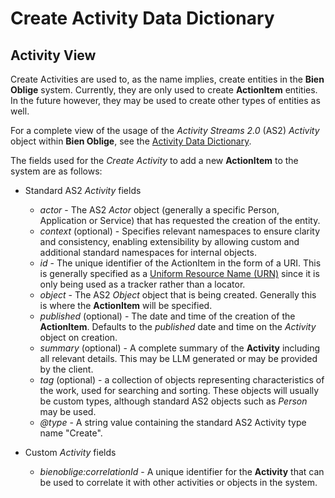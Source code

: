 # Create Activity Data Dictionary

## Activity View

Create Activities are used to, as the name implies, create entities in the **Bien Oblige** system. Currently, they are only used to create **ActionItem** entities. In the future however, they may be used to create other types of entities as well.

For a complete view of the usage of the *Activity Streams 2.0* (AS2) *Activity* object within **Bien Oblige**, see the [Activity Data Dictionary](Activity.md).

The fields used for the *Create Activity* to add a new **ActionItem** to the system are as follows:

* Standard AS2 *Activity* fields
  * *actor* - The AS2 *Actor* object (generally a specific Person, Application or Service) that has requested the creation of the entity.
  * *context* (optional) - Specifies relevant namespaces to ensure clarity and consistency, enabling extensibility by allowing custom and additional standard namespaces for internal objects.
  * *id* - The unique identifier of the ActionItem in the form of a URI. This is generally specified as a [Uniform Resource Name (URN)](https://en.wikipedia.org/wiki/Uniform_Resource_Name) since it is only being used as a tracker rather than a locator.
  * *object* - The AS2 *Object* object that is being created. Generally this is where the **ActionItem** will be specified.
  * *published* (optional) - The date and time of the creation of the **ActionItem**. Defaults to the *published* date and time on the *Activity* object on creation.
  * *summary* (optional) - A complete summary of the **Activity** including all relevant details. This may be LLM generated or may be provided by the client.
  * *tag* (optional) - a collection of objects representing characteristics of the work, used for searching and sorting. These objects will usually be custom types, although standard AS2 objects such as *Person* may be used.
  * *@type* - A string value containing the standard AS2 Activity type name "Create".

* Custom *Activity* fields
  * *bienoblige:correlationId* - A unique identifier for the **Activity** that can be used to correlate it with other activities or objects in the system.
